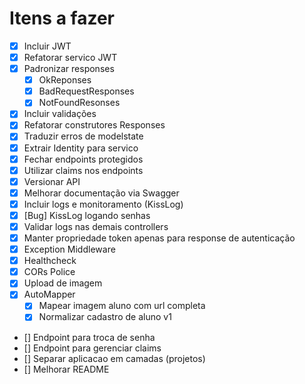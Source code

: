 # Itens a fazer
- [x] Incluir JWT
- [x] Refatorar servico JWT
- [x] Padronizar responses
  - [x] OkReponses
  - [x] BadRequestResponses
  - [x] NotFoundResonses
- [x] Incluir validações
- [x] Refatorar construtores Responses
- [x] Traduzir erros de modelstate
- [x] Extrair Identity para servico
- [x] Fechar endpoints protegidos
- [x] Utilizar claims nos endpoints 
- [x] Versionar API
- [x] Melhorar documentação via Swagger
- [x] Incluir logs e monitoramento (KissLog)
- [x] [Bug] KissLog logando senhas
- [x] Validar logs nas demais controllers
- [x] Manter propriedade token apenas para response de autenticação
- [x] Exception Middleware
- [x] Healthcheck
- [x] CORs Police
- [x] Upload de imagem
- [x] AutoMapper
  - [x] Mapear imagem aluno com url completa
  - [x] Normalizar cadastro de aluno v1
- [] Endpoint para troca de senha
- [] Endpoint para gerenciar claims
- [] Separar aplicacao em camadas (projetos)
- [] Melhorar README